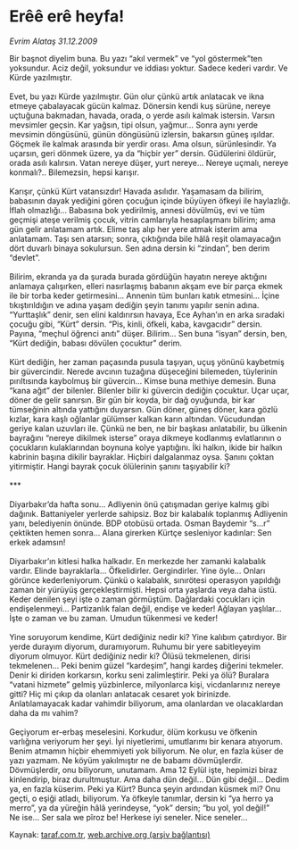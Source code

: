 # Erêê erê heyfa!

*Evrim Alataş 31.12.2009*

<div class="yazi">Bir başnot diyelim buna. Bu yazı “akıl vermek” ve “yol göstermek”ten yoksundur. Aciz değil, yoksundur ve iddiası yoktur. Sadece kederi vardır. Ve Kürde yazılmıştır. <br/><br/>Evet, bu yazı Kürde yazılmıştır. Gün olur çünkü artık anlatacak ve ikna etmeye çabalayacak gücün kalmaz. Dönersin kendi kuş sürüne, nereye uçtuğuna bakmadan, havada, orada, o yerde asılı kalmak istersin. Varsın mevsimler geçsin. Kar yağsın, tipi olsun, yağmur... Sonra aynı yerde mevsimin döngüsünü, günün döngüsünü izlersin, bakarsın güneş ışıldar. Göçmek ile kalmak arasında bir yerdir orası. Ama olsun, sürünlesindir. Ya uçarsın, geri dönmek üzere, ya da “hiçbir yer” dersin. Güdülerini öldürür, orada asılı kalırsın. Vatan nereye düşer, yurt nereye... Nereye uçmalı, nereye konmalı?.. Bilemezsin, hepsi karışır. <br/><br/>Karışır, çünkü Kürt vatansızdır! Havada asılıdır. Yaşamasam da bilirim, babasının dayak yediğini gören çocuğun içinde büyüyen öfkeyi ile haylazlığı. İflah olmazlığı... Babasına bok yedirilmiş, annesi dövülmüş, evi ve tüm geçmişi ateşe verilmiş çocuk, vitrin camlarıyla hesaplaşmanı bilirim; ama gün gelir anlatamam artık. Elime taş alıp her yere atmak isterim ama anlatamam. Taşı sen atarsın; sonra, çıktığında bile hâlâ reşit olamayacağın dört duvarlı binaya sokulursun. Sen adına dersin ki “zindan”, ben derim “devlet”. <br/><br/>Bilirim, ekranda ya da şurada burada gördüğün hayatın nereye aktığını anlamaya çalışırken, elleri nasırlaşmış babanın akşam eve bir parça ekmek ile bir torba keder getirmesini... Annenin tüm bunları katık etmesini... İçine tıkıştırıldığın ve adına yaşam dediğin şeyin tanımı yapılır senin adına. “Yurttaşlık” denir, sen elini kaldırırsın havaya, Ece Ayhan’ın en arka sıradaki çocuğu gibi, “Kürt” dersin. “Pis, kinli, öfkeli, kaba, kavgacıdır” dersin. Payına, “meçhul öğrenci anıtı” düşer. Bilirim... Sen buna “isyan” dersin, ben, “Kürt dediğin, babası dövülen çocuktur” derim. <br/><br/>Kürt dediğin, her zaman paçasında pusula taşıyan, uçuş yönünü kaybetmiş bir güvercindir. Nerede avcının tuzağına düşeceğini bilemeden, tüylerinin pırıltısında kaybolmuş bir güvercin... Kimse buna methiye demesin. Buna “kana ağıt” der bilenler. Bilenler bilir ki güvercin dediğin çocuktur. Uçar uçar, döner de gelir sanırsın. Bir gün bir koyda, bir dağ oyuğunda, bir kar tümseğinin altında yattığını duyarsın. Gün döner, güneş döner, kara gözlü kızlar, kara kaşlı oğlanlar gülümser kalkan karın altından. Vücudundan geriye kalan uzuvları ile. Çünkü ne ben, ne bir başkası anlatabilir, bu ülkenin bayrağını “nereye dikilmek isterse” oraya dikmeye kodlanmış evlatlarının o çocukların kulaklarından boynuna kolye yaptığını. İki halkın, ikide bir halkın kabrinin başına dikilir bayraklar. Hiçbiri dalgalanmaz oysa. Şanını çoktan yitirmiştir. Hangi bayrak çocuk ölülerinin şanını taşıyabilir ki? <br/><br/>*** <br/><br/>Diyarbakır’da hafta sonu... Adliyenin önü çatışmadan geriye kalmış gibi dağınık. Battaniyeler yerlerde sahipsiz. Boz bir kalabalık toplanmış Adliyenin yanı, belediyenin önünde. BDP otobüsü ortada. Osman Baydemir “s...r” çektikten hemen sonra... Alana girerken Kürtçe sesleniyor kadınlar: Sen erkek adamsın! <br/><br/>Diyarbakır’ın kitlesi halka halkadır. En merkezde her zamanki kalabalık vardır. Elinde bayraklarla... Öfkelidirler. Gergindirler. Yine öyle... Onları görünce kederleniyorum. Çünkü o kalabalık, sınırötesi operasyon yapıldığı zaman bir yürüyüş gerçekleştirmişti. Hepsi orta yaşlarda veya daha üstü. Keder denilen şeyi işte o zaman görmüştüm. Dağlardaki çocukları için endişelenmeyi... Partizanlık falan değil, endişe ve keder! Ağlayan yaşlılar... İşte o zaman ve bu zaman. Umudun tükenmesi ve keder! <br/><br/>Yine soruyorum kendime, Kürt dediğiniz nedir ki? Yine kalıbım çatırdıyor. Bir yerde durayım diyorum, duramıyorum. Ruhumu bir yere sabitleyeyim diyorum olmuyor. Kürt dediğiniz nedir ki? Ölüsü tekmelenen, dirisi tekmelenen... Peki benim güzel “kardeşim”, hangi kardeş diğerini tekmeler. Denir ki diriden korkarsın, korku seni zalimleştirir. Peki ya ölü? Buralara “vatani hizmete” gelmiş yüzbinlerce, milyonlarca kişi, vicdanlarınız nereye gitti? Hiç mi çıkıp da olanları anlatacak cesaret yok birinizde. Anlatılamayacak kadar vahimdir biliyorum, ama olanlardan ve olacaklardan daha da mı vahim? <br/><br/>Geçiyorum er-erbaş meselesini. Korkudur, ölüm korkusu ve öfkenin varlığına veriyorum her şeyi. İyi niyetlerimi, umutlarımı bir kenara atıyorum. Benim atmamın hiçbir ehemmiyeti yok biliyorum. Ne olur, en fazla küser de yazı yazmam. Ne köyüm yakılmıştır ne de babamı dövmüşlerdir. Dövmüşlerdir, onu biliyorum, unutamam. Ama 12 Eylül işte, hepimizi biraz kinlendirip, biraz durultmuştur. Ama daha dün değil... Dün gibi değil... Dedim ya, en fazla küserim. Peki ya Kürt? Bunca şeyin ardından küsmek mi? Onu geçti, o eşiği atladı, biliyorum. Ya öfkeyle tanımlar, dersin ki “ya herro ya merro”, ya da yüreğin hâlâ yerindeyse, “yok” dersin; “bu yol, yol değil!” <br/>Ne ise... Ser sala we pîroz be! Herkese iyi seneler. Nice seneler...</div>

Kaynak: [taraf.com.tr](http://taraf.com.tr:80/makale/9295.htm), [web.archive.org (arşiv bağlantısı)](http://web.archive.org/web/20100329040309/http://taraf.com.tr:80/makale/9295.htm)

